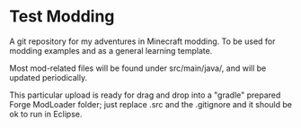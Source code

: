 Test Modding
========

A git repository for my adventures in Minecraft modding. To be used for modding examples and as a general learning template.

Most mod-related files will be found under src/main/java/, and will be updated periodically.

This particular upload is ready for drag and drop into a "gradle" prepared Forge ModLoader folder; just replace .src and the .gitignore and it should be ok to run in Eclipse.
